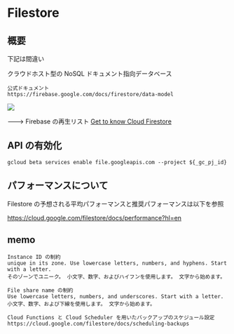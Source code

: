 # Filestore

## 概要

下記は間違い

クラウドホスト型の NoSQL ドキュメント指向データベース

```
公式ドキュメント
https://firebase.google.com/docs/firestore/data-model
```

[![](https://img.youtube.com/vi/v_hR4K4auoQ/0.jpg)](https://www.youtube.com/watch?v=v_hR4K4auoQ)


---> Firebase の再生リスト [Get to know Cloud Firestore](https://www.youtube.com/playlist?list=PLl-K7zZEsYLluG5MCVEzXAQ7ACZBCuZgZ)

## API の有効化

```
gcloud beta services enable file.googleapis.com --project ${_gc_pj_id}
```

## パフォーマンスについて

Filestore の予想される平均パフォーマンスと推奨パフォーマンスは以下を参照

https://cloud.google.com/filestore/docs/performance?hl=en

## memo

```
Instance ID の制約
unique in its zone. Use lowercase letters, numbers, and hyphens. Start with a letter.
そのゾーンでユニーク。 小文字、数字、およびハイフンを使用します。 文字から始めます。
```

```
File share name の制約
Use lowercase letters, numbers, and underscores. Start with a letter.
小文字、数字、および下線を使用します。 文字から始めます。
```


```
Cloud Functions と Cloud Scheduler を用いたバックアップのスケジュール設定
https://cloud.google.com/filestore/docs/scheduling-backups
```
